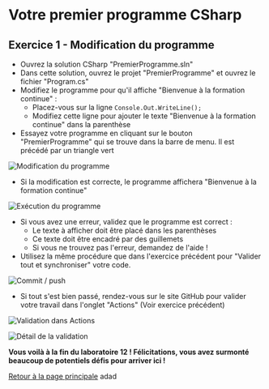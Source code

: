 # Votre premier programme CSharp

## Exercice 1 - Modification du programme

- Ouvrez la solution CSharp "PremierProgramme.sln"
- Dans cette solution, ouvrez le projet "PremierProgramme" et ouvrez le fichier "Program.cs"
- Modifiez le programme pour qu'il affiche "Bienvenue à la formation continue" :
  - Placez-vous sur la ligne ```Console.Out.WriteLine();```
  - Modifiez cette ligne pour ajouter le texte "Bienvenue à la formation continue" dans la parenthèse
- Essayez votre programme en cliquant sur le bouton "PremierProgramme" qui se trouve dans la barre de menu. Il est précédé par un triangle vert

![Modification du programme](img/vs_premierProg_01.png)

- Si la modification est correcte, le programme affichera "Bienvenue à la formation continue"

![Exécution du programme](img/vs_premierProg_02.png)

- Si vous avez une erreur, validez que le programme est correct :
  - Le texte à afficher doit être placé dans les parenthèses
  - Ce texte doit être encadré par des guillemets
  - Si vous ne trouvez pas l'erreur, demandez de l'aide !
- Utilisez la même procédure que dans l'exercice précédent pour "Valider tout et synchroniser" votre code.

![Commit / push](img/vs_premierProg_03.png)

- Si tout s'est bien passé, rendez-vous sur le site GitHub pour valider votre travail dans l'onglet "Actions" (Voir exercice précédent)

![Validation dans Actions](img/vs_premierProg_04.png)

![Détail de la validation](img/vs_premierProg_05.png)

**Vous voilà à la fin du laboratoire 12 ! Félicitations, vous avez surmonté beaucoup de potentiels défis pour arriver ici !**

[Retour à la page principale](README.md)
adad
